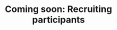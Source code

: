 ---
layout: page
title:  "Coming soon: Recruiting participants"
lang: en
permalink: "/recruiting/"
category: "Best practices"
trans_url: "/fr-needed/"
---